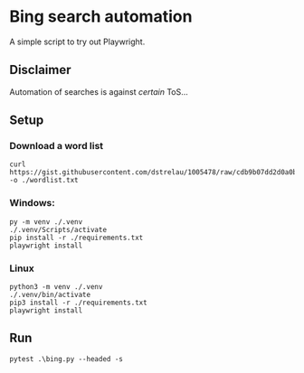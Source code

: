# Bing search automation

A simple script to try out Playwright.

## Disclaimer

Automation of searches is against *certain* ToS...

## Setup

### Download a word list
    curl https://gist.githubusercontent.com/dstrelau/1005478/raw/cdb9b07dd2d0a0bfbcad79731dd07d097aab23b3/wordlist.txt -o ./wordlist.txt

### Windows:
    py -m venv ./.venv
    ./.venv/Scripts/activate 
    pip install -r ./requirements.txt
    playwright install

### Linux
    python3 -m venv ./.venv
    ./.venv/bin/activate
    pip3 install -r ./requirements.txt
    playwright install

## Run
    pytest .\bing.py --headed -s
